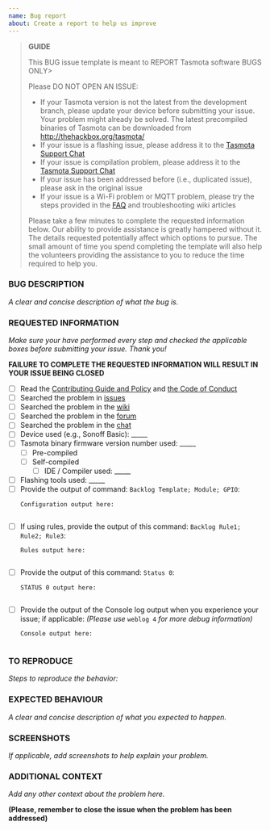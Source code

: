 ```yaml
---
name: Bug report
about: Create a report to help us improve
---
```


> **GUIDE**
>
> This BUG issue template is meant to REPORT Tasmota software BUGS ONLY>
>  
> Please DO NOT OPEN AN ISSUE:
>  - If your Tasmota version is not the latest from the development branch, please update your device before submitting your issue. Your problem might already be solved. The latest precompiled binaries of Tasmota can be downloaded from http://thehackbox.org/tasmota/  
>  - If your issue is a flashing issue, please address it to the [Tasmota Support Chat](https://discord.gg/Ks2Kzd4)  
>  - If your issue is compilation problem, please address it to the [Tasmota Support Chat](https://discord.gg/Ks2Kzd4)  
>  - If your issue has been addressed before (i.e., duplicated issue), please ask in the original issue  
>  - If your issue is a Wi-Fi problem or MQTT problem, please try the steps provided in the [FAQ](https://github.com/arendst/Sonoff-Tasmota/wiki/FAQ) and troubleshooting wiki articles  
>
> Please take a few minutes to complete the requested information below. Our ability to provide assistance is greatly hampered without it. The details requested potentially affect which options to pursue. The small amount of time you spend completing the template will also help the volunteers providing the assistance to you to reduce the time required to help you.

### BUG DESCRIPTION
_A clear and concise description of what the bug is._


### REQUESTED INFORMATION
_Make sure your have performed every step and checked the applicable boxes before submitting your issue. Thank you!_

**FAILURE TO COMPLETE THE REQUESTED INFORMATION WILL RESULT IN YOUR ISSUE BEING CLOSED**

- [ ] Read the [Contributing Guide and Policy](https://github.com/arendst/Sonoff-Tasmota/blob/development/CONTRIBUTING.md) and [the Code of Conduct](https://github.com/arendst/Sonoff-Tasmota/blob/development/CODE_OF_CONDUCT.md)
- [ ] Searched the problem in [issues](https://github.com/arendst/Sonoff-Tasmota/issues)
- [ ] Searched the problem in the [wiki](https://github.com/arendst/Sonoff-Tasmota/wiki/Troubleshooting)
- [ ] Searched the problem in the [forum](https://groups.google.com/d/forum/sonoffusers)
- [ ] Searched the problem in the [chat](https://discord.gg/Ks2Kzd4)
- [ ] Device used (e.g., Sonoff Basic): _____
- [ ] Tasmota binary firmware version number used: _____
  - [ ] Pre-compiled
  - [ ] Self-compiled
    - [ ] IDE / Compiler used: _____
- [ ] Flashing tools used: _____
- [ ] Provide the output of command: ``Backlog Template; Module; GPIO``:
  ```
  Configuration output here:
  
  
  ```
- [ ] If using rules, provide the output of this command: ``Backlog Rule1; Rule2; Rule3``:
  ```
  Rules output here:
  
  
  ```
- [ ] Provide the output of this command: ``Status 0``:
  ```
  STATUS 0 output here:
  
  
  ```
- [ ] Provide the output of the Console log output when you experience your issue; if applicable:
  _(Please use_ ``weblog 4`` _for more debug information)_
  ```
  Console output here:
  
  
  ```

### TO REPRODUCE
_Steps to reproduce the behavior:_


### EXPECTED BEHAVIOUR
_A clear and concise description of what you expected to happen._


### SCREENSHOTS
_If applicable, add screenshots to help explain your problem._


### ADDITIONAL CONTEXT
_Add any other context about the problem here._


**(Please, remember to close the issue when the problem has been addressed)**
